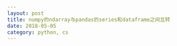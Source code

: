 ```yaml
---
layout: post
title: numpy的ndarray与pandas的series和dataframe之间互转
date: 2018-05-05
category: python, cs
---
```


